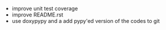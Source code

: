 * improve unit test coverage
* improve README.rst
* use doxypypy and a add pypy'ed version of the codes to git
